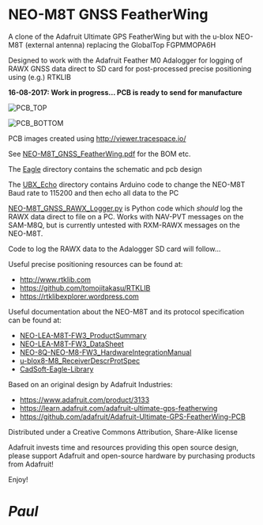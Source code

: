 # NEO-M8T GNSS FeatherWing

A clone of the Adafruit Ultimate GPS FeatherWing but with the u-blox NEO-M8T (external antenna) replacing the GlobalTop FGPMMOPA6H

Designed to work with the Adafruit Feather M0 Adalogger for logging of RAWX GNSS data direct to SD card for post-processed precise positioning using (e.g.) RTKLIB

**16-08-2017: Work in progress... PCB is ready to send for manufacture**

![PCB_TOP](https://github.com/PaulZC/NEO-M8T_GNSS_FeatherWing/blob/master/img/PCB_TOP.jpg)

![PCB_BOTTOM](https://github.com/PaulZC/NEO-M8T_GNSS_FeatherWing/blob/master/img/PCB_BOTTOM.jpg)

PCB images created using http://viewer.tracespace.io/

See [NEO-M8T_GNSS_FeatherWing.pdf](https://github.com/PaulZC/NEO-M8T_GNSS_FeatherWing/blob/master/NEO-M8T_GNSS_FeatherWing.pdf) for the BOM etc.

The [Eagle](https://github.com/PaulZC/NEO-M8T_GNSS_FeatherWing/tree/master/Eagle) directory contains the schematic and pcb design

The [UBX_Echo](https://github.com/PaulZC/NEO-M8T_GNSS_FeatherWing/tree/master/Arduino/UBX_Echo) directory contains Arduino code to change the NEO-M8T Baud rate to 115200 and then echo all data to the PC

[NEO-M8T_GNSS_RAWX_Logger.py](https://github.com/PaulZC/NEO-M8T_GNSS_FeatherWing/blob/master/Python/NEO-M8T_GNSS_RAWX_Logger.py) is Python code which _should_ log the RAWX data direct to file on a PC.
Works with NAV-PVT messages on the SAM-M8Q, but is currently untested with RXM-RAWX messages on the NEO-M8T.

Code to log the RAWX data to the Adalogger SD card will follow...

Useful precise positioning resources can be found at:
- http://www.rtklib.com
- https://github.com/tomojitakasu/RTKLIB
- https://rtklibexplorer.wordpress.com

Useful documentation about the NEO-M8T and its protocol specification can be found at:
- [NEO-LEA-M8T-FW3_ProductSummary](https://www.u-blox.com/sites/default/files/products/documents/NEO-LEA-M8T-FW3_ProductSummary_%28UBX-16000801%29.pdf)
- [NEO-LEA-M8T-FW3_DataSheet](https://www.u-blox.com/sites/default/files/NEO-LEA-M8T-FW3_DataSheet_%28UBX-15025193%29.pdf)
- [NEO-8Q-NEO-M8-FW3_HardwareIntegrationManual](https://www.u-blox.com/sites/default/files/NEO-8Q-NEO-M8-FW3_HardwareIntegrationManual_%28UBX-15029985%29.pdf)
- [u-blox8-M8_ReceiverDescrProtSpec](https://www.u-blox.com/sites/default/files/products/documents/u-blox8-M8_ReceiverDescrProtSpec_%28UBX-13003221%29_Public.pdf)
- [CadSoft-Eagle-Library](https://github.com/u-blox/CadSoft-Eagle-Library.git)

Based on an original design by Adafruit Industries:
- https://www.adafruit.com/product/3133
- https://learn.adafruit.com/adafruit-ultimate-gps-featherwing
- https://github.com/adafruit/Adafruit-Ultimate-GPS-FeatherWing-PCB

Distributed under a Creative Commons Attribution, Share-Alike license

Adafruit invests time and resources providing this open source design, please support Adafruit and open-source hardware by purchasing products from Adafruit!

Enjoy!

# **_Paul_**